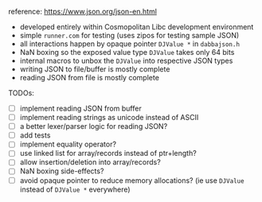reference: https://www.json.org/json-en.html

* developed entirely within Cosmopolitan Libc development environment
* simple `runner.com` for testing (uses zipos for testing sample JSON)
* all interactions happen by opaque pointer `DJValue *` in `dabbajson.h`
* NaN boxing so the exposed value type `DJValue` takes only 64 bits
* internal macros to unbox the `DJValue` into respective JSON types
* writing JSON to file/buffer is mostly complete
* reading JSON from file is mostly complete

TODOs:

- [ ] implement reading JSON from buffer
- [ ] implement reading strings as unicode instead of ASCII
- [ ] a better lexer/parser logic for reading JSON?
- [ ] add tests
- [ ] implement equality operator?
- [ ] use linked list for array/records instead of ptr+length? 
- [ ] allow insertion/deletion into array/records?
- [ ] NaN boxing side-effects?
- [ ] avoid opaque pointer to reduce memory allocations? (ie use `DJValue` instead of `DJValue *` everywhere)
